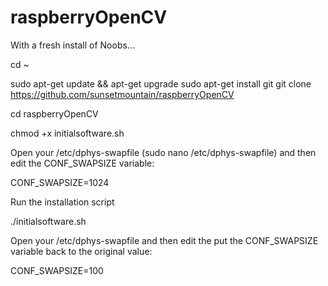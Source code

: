 # raspberryOpenCV

With a fresh install of Noobs...

cd ~

sudo apt-get update && apt-get upgrade
sudo apt-get install git
git clone https://github.com/sunsetmountain/raspberryOpenCV

cd raspberryOpenCV

chmod +x initialsoftware.sh

Open your /etc/dphys-swapfile (sudo nano /etc/dphys-swapfile) and then edit the CONF_SWAPSIZE variable:

CONF_SWAPSIZE=1024

Run the installation script

./initialsoftware.sh



Open your  /etc/dphys-swapfile and then edit the put the CONF_SWAPSIZE variable back to the original value:

CONF_SWAPSIZE=100
